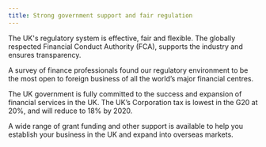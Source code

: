 ```yaml
---
title: Strong government support and fair regulation
---
```


The UK's regulatory system is effective, fair and flexible. The globally respected Financial Conduct Authority (FCA), supports the industry and ensures transparency.

A survey of finance professionals found our regulatory environment to be the most open to foreign business of all the world’s major financial centres.

The UK government is fully committed to the success and expansion of financial services in the UK. The UK’s Corporation tax is lowest in the G20 at 20%, and will reduce to 18% by 2020.

A wide range of grant funding and other support is available to help you establish your business in the UK and expand into overseas markets.